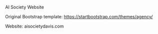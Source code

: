 AI Society Website

Original Bootstrap template: https://startbootstrap.com/themes/agency/

Website: aisocietydavis.com
